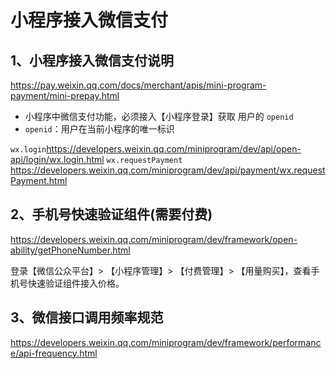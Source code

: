 # 小程序接入微信支付

## 1、小程序接入微信支付说明

<https://pay.weixin.qq.com/docs/merchant/apis/mini-program-payment/mini-prepay.html>

* 小程序中微信支付功能，必须接入【小程序登录】获取 用户的 `openid`
* `openid`：用户在当前小程序的唯一标识

`wx.login`<https://developers.weixin.qq.com/miniprogram/dev/api/open-api/login/wx.login.html>
`wx.requestPayment` <https://developers.weixin.qq.com/miniprogram/dev/api/payment/wx.requestPayment.html>

## 2、手机号快速验证组件(需要付费)
<https://developers.weixin.qq.com/miniprogram/dev/framework/open-ability/getPhoneNumber.html>

登录【微信公众平台】> 【小程序管理】> 【付费管理】> 【用量购买】，查看手机号快速验证组件接入价格。


## 3、微信接口调用频率规范
<https://developers.weixin.qq.com/miniprogram/dev/framework/performance/api-frequency.html>
